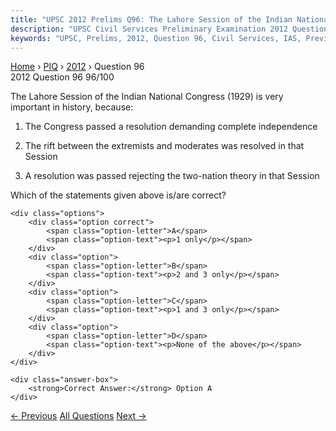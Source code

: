 ```yaml
---
title: "UPSC 2012 Prelims Q96: The Lahore Session of the Indian National Congress (1929) is..."
description: "UPSC Civil Services Preliminary Examination 2012 Question 96 with options and answer"
keywords: "UPSC, Prelims, 2012, Question 96, Civil Services, IAS, Previous Year Questions"
---
```


<nav class="breadcrumb">
    <a href="../../">Home</a>
    <span>›</span>
    <a href="../">PIQ</a>
    <span>›</span>
    <a href="./">2012</a>
    <span>›</span>
    <span>Question 96</span>
</nav>

<div class="question-header">
    <div class="question-meta">
        <span class="year-badge">2012</span>
        <span class="question-number">Question 96</span>
        <span class="progress">96/100</span>
    </div>
    <div class="progress-bar">
        <div class="progress-fill" style="width: 96.0%"></div>
    </div>
</div>

<div class="question-content">
    <div class="question-text">
        <p>The Lahore Session of the Indian National Congress (1929) is very important in history, because:</p>
<ol>
<li>
<p>The Congress passed a resolution demanding complete independence</p>
</li>
<li>
<p>The rift between the extremists and moderates was resolved in that Session</p>
</li>
<li>
<p>A resolution was passed rejecting the two-nation theory in that Session</p>
</li>
</ol>
<p>Which of the statements given above is/are correct?</p>
    </div>
    
    <div class="options">
        <div class="option correct">
            <span class="option-letter">A</span>
            <span class="option-text"><p>1 only</p></span>
        </div>
        <div class="option">
            <span class="option-letter">B</span>
            <span class="option-text"><p>2 and 3 only</p></span>
        </div>
        <div class="option">
            <span class="option-letter">C</span>
            <span class="option-text"><p>1 and 3 only</p></span>
        </div>
        <div class="option">
            <span class="option-letter">D</span>
            <span class="option-text"><p>None of the above</p></span>
        </div>
    </div>

    <div class="answer-box">
        <strong>Correct Answer:</strong> Option A
    </div>
</div>

<div class="question-nav">
    <a href="../q095-the-rowlatt-act-aimed-at/" class="nav-btn prev">← Previous</a>
    <a href="../" class="nav-btn center">All Questions</a>
    <a href="../q097-lord-buddhas-image-is-sometimes-shown-with-the-han/" class="nav-btn next">Next →</a>
</div>
